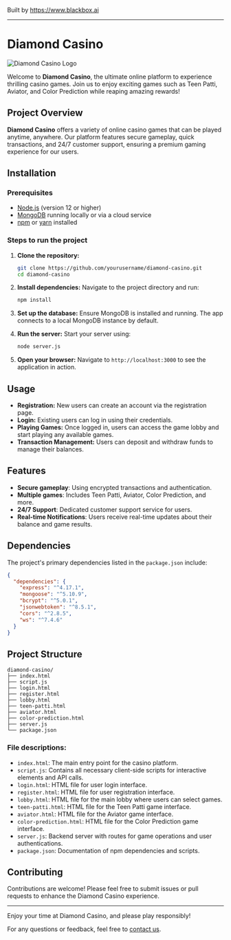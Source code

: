 
Built by https://www.blackbox.ai

---

# Diamond Casino

![Diamond Casino Logo](https://images.pexels.com/photos/187041/pexels-photo-187041.jpeg)

Welcome to **Diamond Casino**, the ultimate online platform to experience thrilling casino games. Join us to enjoy exciting games such as Teen Patti, Aviator, and Color Prediction while reaping amazing rewards!

## Project Overview

**Diamond Casino** offers a variety of online casino games that can be played anytime, anywhere. Our platform features secure gameplay, quick transactions, and 24/7 customer support, ensuring a premium gaming experience for our users.

## Installation

### Prerequisites

- [Node.js](https://nodejs.org/) (version 12 or higher)
- [MongoDB](https://www.mongodb.com/) running locally or via a cloud service
- [npm](https://www.npmjs.com/) or [yarn](https://yarnpkg.com/) installed

### Steps to run the project

1. **Clone the repository:**
   ```bash
   git clone https://github.com/yourusername/diamond-casino.git
   cd diamond-casino
   ```

2. **Install dependencies:**
   Navigate to the project directory and run:
   ```bash
   npm install
   ```

3. **Set up the database:**
   Ensure MongoDB is installed and running. The app connects to a local MongoDB instance by default.

4. **Run the server:**
   Start your server using:
   ```bash
   node server.js
   ```

5. **Open your browser:**
   Navigate to `http://localhost:3000` to see the application in action.

## Usage

- **Registration:** New users can create an account via the registration page.  
- **Login:** Existing users can log in using their credentials.
- **Playing Games:** Once logged in, users can access the game lobby and start playing any available games.
- **Transaction Management:** Users can deposit and withdraw funds to manage their balances.

## Features

- **Secure gameplay**: Using encrypted transactions and authentication.
- **Multiple games**: Includes Teen Patti, Aviator, Color Prediction, and more.
- **24/7 Support**: Dedicated customer support service for users.
- **Real-time Notifications**: Users receive real-time updates about their balance and game results.

## Dependencies

The project's primary dependencies listed in the `package.json` include:

```json
{
  "dependencies": {
    "express": "^4.17.1",
    "mongoose": "^5.10.9",
    "bcrypt": "^5.0.1",
    "jsonwebtoken": "^8.5.1",
    "cors": "^2.8.5",
    "ws": "^7.4.6"
  }
}
```

## Project Structure

```
diamond-casino/
├── index.html
├── script.js
├── login.html
├── register.html
├── lobby.html
├── teen-patti.html
├── aviator.html
├── color-prediction.html
├── server.js
└── package.json
```

### File descriptions:

- `index.html`: The main entry point for the casino platform.
- `script.js`: Contains all necessary client-side scripts for interactive elements and API calls.
- `login.html`: HTML file for user login interface.
- `register.html`: HTML file for user registration interface.
- `lobby.html`: HTML file for the main lobby where users can select games.
- `teen-patti.html`: HTML file for the Teen Patti game interface.
- `aviator.html`: HTML file for the Aviator game interface.
- `color-prediction.html`: HTML file for the Color Prediction game interface.
- `server.js`: Backend server with routes for game operations and user authentications.
- `package.json`: Documentation of npm dependencies and scripts.

## Contributing

Contributions are welcome! Please feel free to submit issues or pull requests to enhance the Diamond Casino experience.

---

Enjoy your time at Diamond Casino, and please play responsibly!

For any questions or feedback, feel free to [contact us](mailto:contact@diamondcasino.com).